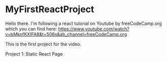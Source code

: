# MyFirstReactProject
Hello there. 
I'm following a react tutorial on Youtube by freeCodeCamp.org which you can find here:
https://www.youtube.com/watch?v=bMknfKXIFA8&t=506s&ab_channel=freeCodeCamp.org

This is the first project for the video.

Project 1: Static React Page